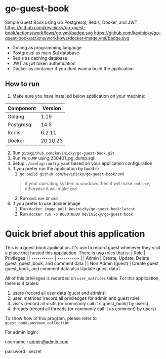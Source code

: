# go-guest-book
Simple Guest Book using Go Postgresql, Redis, Docker, and JWT
https://github.com/kevinicky/go-guest-book/actions/workflows/go.yml/badge.svg
https://github.com/kevinicky/go-guest-book/actions/workflows/docker-image.yml/badge.svg

- Golang as programming langauge
- Postgresql as main Sql database
- Redis as caching database
- JWT as jwt token authetication
- Docker as container if you dont wanna build the application

## How to run
1. Make sure you have installed below application on your machine:

| Component | Version |
| ----------- | ----------- |
| Golang | 1.19 |
| Postgresql | 14.5 |
| Redis | 6.2.11 |
| Docker | 20.10.23 |

2. Run `git@github.com:kevinicky/go-guest-book.git`
3. Run `PG_DUMP` using 230401_pg_dump.sql
4. Setup `./config/config.yaml` based on your application configuration.
5. If you prefer run the application by build it:
    1.  `go build github.com/kevinicky/go-guest-book/cmd`
    >  if your operating system is windows then it will make `cmd.exe`, otherwise it will make `cmd`
    2.  Run `cmd.exe` or `cmd`
6. If you prefer to use docker image
    1. Run `docker image pull kevinicky/go-guest-book:latest`
    2. Run `docker run -p 8080:8080 kevinicky/go-guest-book`
  
# Quick brief about this application
This is a guest book application. It's use to record guest whenever they visit a place that hosted this appliaction. There is two roles that is:
| Role | Privileges |
| ----------- | ----------- |
| Admin | Create, Update, Delete guest, guest_book, and comment data |
| Non Admin (guest) | Create guest, guest_book, and comment data also Update guest data |

All of this privileges is recorded on `user_matrices` table.
For this application, there is 4 tables:
1. users (record all user data (guest and admin))
2. user_matrices (record all priviledges for admin and guest role)
3. visits (record all visits (or commonly call it s guest_book) by users)
4. threads (record all threads (or commonly call it as comment) by users)

To show flow of this program, please refer to `guest_book.postman_collection`


For admin login:

username : admin@admin.com

password : secret
